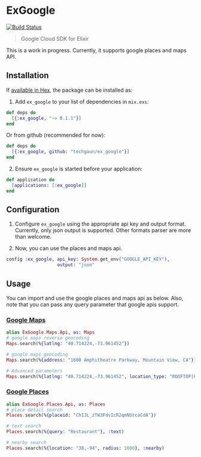 # ExGoogle

[![Build Status](https://semaphoreci.com/api/v1/techgaun/ex_google/branches/master/badge.svg)](https://semaphoreci.com/techgaun/ex_google)

> Google Cloud SDK for Elixir

This is a work in progress. Currently, it supports google places and maps API.

## Installation

If [available in Hex](https://hex.pm/docs/publish), the package can be installed as:

1. Add `ex_google` to your list of dependencies in `mix.exs`:

```elixir
def deps do
  [{:ex_google, "~> 0.1.1"}]
end
```

Or from github (recommended for now):

```elixir
def deps do
  [{:ex_google, github: "techgaun/ex_google"}]
end
```

2. Ensure `ex_google` is started before your application:

```elixir
def application do
  [applications: [:ex_google]]
end
```

## Configuration

1. Configure `ex_google` using the appropriate api key and output format. Currently, only json output is supported. Other formats parser are more than welcome.

2. Now, you can use the places and maps api.

```elixir
config :ex_google, api_key: System.get_env("GOOGLE_API_KEY"),
                   output: "json"
```

## Usage

You can import and use the google places and maps api as below. Also, note that you can pass any query parameter that google apis support.

### [Google Maps](https://developers.google.com/maps/documentation/geocoding/intro)

```elixir
alias ExGoogle.Maps.Api, as: Maps
# google maps reverse geocoding
Maps.search(%{latlng: "40.714224,-73.961452"})

# google maps geocoding
Maps.search(%{address: "1600 Amphitheatre Parkway, Mountain View, CA"})

# Advanced parameters
Maps.search(%{latlng: "40.714224,-73.961452", location_type: "ROOFTOP|RANGE_INTERPOLATED|GEOMETRIC_CENTER", result_type: "street_address"})
```

### [Google Places](https://developers.google.com/places/web-service/)

```elixir
alias ExGoogle.Places.Api, as: Places
# place detail search
Places.search(%{placeid: "ChIJL_zTW3FdvIcR2qmNStcaCdA"})

# text search
Places.search(%{query: "Restaurant"}, :text)

# nearby search
Places.search(%{location: "38,-94", radius: 1000}, :nearby)
```
